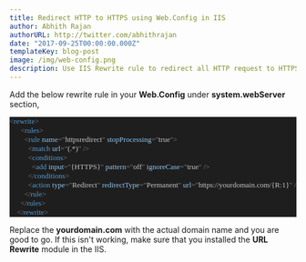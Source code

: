 ```yaml
---
title: Redirect HTTP to HTTPS using Web.Config in IIS
author: Abhith Rajan
authorURL: http://twitter.com/abhithrajan
date: "2017-09-25T00:00:00.000Z"
templateKey: blog-post
image: /img/web-config.png
description: Use IIS Rewrite rule to redirect all HTTP request to HTTPS.
---
```


Add the below rewrite rule in your **Web.Config** under **system.webServer** section,

<pre style="font-family:Consolas;font-size:13;color:gainsboro;background:#1e1e1e;"><span style="color:gray;">&lt;</span><span style="color:#569cd6;">rewrite</span><span style="color:gray;">&gt;</span>
<span style="color:gray;">&nbsp;&nbsp;&nbsp;&nbsp;&nbsp;&nbsp;&lt;</span><span style="color:#569cd6;">rules</span><span style="color:gray;">&gt;</span>
<span style="color:gray;">&nbsp;&nbsp;&nbsp;&nbsp;&nbsp;&nbsp;&nbsp;&nbsp;&lt;</span><span style="color:#569cd6;">rule</span><span style="color:gray;">&nbsp;</span><span style="color:#92caf4;">name</span><span style="color:gray;">=</span><span style="color:gray;">&quot;</span><span style="color:#c8c8c8;">httpsredirect</span><span style="color:gray;">&quot;</span><span style="color:gray;">&nbsp;</span><span style="color:#92caf4;">stopProcessing</span><span style="color:gray;">=</span><span style="color:gray;">&quot;</span><span style="color:#c8c8c8;">true</span><span style="color:gray;">&quot;</span><span style="color:gray;">&gt;</span>
<span style="color:gray;">&nbsp;&nbsp;&nbsp;&nbsp;&nbsp;&nbsp;&nbsp;&nbsp;&nbsp;&nbsp;&lt;</span><span style="color:#569cd6;">match</span><span style="color:gray;">&nbsp;</span><span style="color:#92caf4;">url</span><span style="color:gray;">=</span><span style="color:gray;">&quot;</span><span style="color:#c8c8c8;">(.*)</span><span style="color:gray;">&quot;</span><span style="color:gray;">&nbsp;/&gt;</span>
<span style="color:gray;">&nbsp;&nbsp;&nbsp;&nbsp;&nbsp;&nbsp;&nbsp;&nbsp;&nbsp;&nbsp;&lt;</span><span style="color:#569cd6;">conditions</span><span style="color:gray;">&gt;</span>
<span style="color:gray;">&nbsp;&nbsp;&nbsp;&nbsp;&nbsp;&nbsp;&nbsp;&nbsp;&nbsp;&nbsp;&nbsp;&nbsp;&lt;</span><span style="color:#569cd6;">add</span><span style="color:gray;">&nbsp;</span><span style="color:#92caf4;">input</span><span style="color:gray;">=</span><span style="color:gray;">&quot;</span><span style="color:#c8c8c8;">{HTTPS}</span><span style="color:gray;">&quot;</span><span style="color:gray;">&nbsp;</span><span style="color:#92caf4;">pattern</span><span style="color:gray;">=</span><span style="color:gray;">&quot;</span><span style="color:#c8c8c8;">off</span><span style="color:gray;">&quot;</span><span style="color:gray;">&nbsp;</span><span style="color:#92caf4;">ignoreCase</span><span style="color:gray;">=</span><span style="color:gray;">&quot;</span><span style="color:#c8c8c8;">true</span><span style="color:gray;">&quot;</span><span style="color:gray;">&nbsp;/&gt;</span>
<span style="color:gray;">&nbsp;&nbsp;&nbsp;&nbsp;&nbsp;&nbsp;&nbsp;&nbsp;&nbsp;&nbsp;&lt;/</span><span style="color:#569cd6;">conditions</span><span style="color:gray;">&gt;</span>
<span style="color:gray;">&nbsp;&nbsp;&nbsp;&nbsp;&nbsp;&nbsp;&nbsp;&nbsp;&nbsp;&nbsp;&lt;</span><span style="color:#569cd6;">action</span><span style="color:gray;">&nbsp;</span><span style="color:#92caf4;">type</span><span style="color:gray;">=</span><span style="color:gray;">&quot;</span><span style="color:#c8c8c8;">Redirect</span><span style="color:gray;">&quot;</span><span style="color:gray;">&nbsp;</span><span style="color:#92caf4;">redirectType</span><span style="color:gray;">=</span><span style="color:gray;">&quot;</span><span style="color:#c8c8c8;">Permanent</span><span style="color:gray;">&quot;</span><span style="color:gray;">&nbsp;</span><span style="color:#92caf4;">url</span><span style="color:gray;">=</span><span style="color:gray;">&quot;</span><span style="color:#c8c8c8;">https://yourdomain.com/{R:1}</span><span style="color:gray;">&quot;</span><span style="color:gray;">&nbsp;/&gt;</span>
<span style="color:gray;">&nbsp;&nbsp;&nbsp;&nbsp;&nbsp;&nbsp;&nbsp;&nbsp;&lt;/</span><span style="color:#569cd6;">rule</span><span style="color:gray;">&gt;</span>
<span style="color:gray;">&nbsp;&nbsp;&nbsp;&nbsp;&nbsp;&nbsp;&lt;/</span><span style="color:#569cd6;">rules</span><span style="color:gray;">&gt;</span>
<span style="color:gray;">&nbsp;&nbsp;&nbsp;&nbsp;&lt;/</span><span style="color:#569cd6;">rewrite</span><span style="color:gray;">&gt;</span></pre>

Replace the **yourdomain.com** with the actual domain name and you are good to go. If this isn't working, make sure that you installed the **URL Rewrite** module in the IIS.
